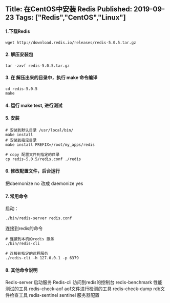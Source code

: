 Title: 在CentOS中安装 Redis
Published: 2019-09-23
Tags: ["Redis","CentOS","Linux"]
---
#### 1.下载Redis
```
wget http://download.redis.io/releases/redis-5.0.5.tar.gz
```

#### 2. 解压安装包
```
tar -zxvf redis-5.0.5.tar.gz
```

#### 3. 在 解压出来的目录中，执行 make 命令编译
```
cd redis-5.0.5
make
```

#### 4. 运行 make test, 进行测试
#### 5. 安装
```
# 安装到默认目录 /usr/local/bin/
make install 
# 安装到指定目录
make install PREFIX=/root/my_apps/redis

# copy 配置文件到指定的目录
cp redis-5.0.5/redis.conf ./redis
```

#### 6. 修改配置文件，后台运行
把daemonize no 改成 daemonize yes

#### 7. 常用命令
启动：
```
./bin/redis-server redis.conf
```
连接到redis的命令
```
# 连接到本机的redis 服务
./bin/redis-cli 

# 连接到指定的远程服务
./redis-cli -h 127.0.0.1 -p 6379
```
#### 8. 其他命令说明
Redis-server 启动服务
Redis-cli 访问到redis的控制台
redis-benchmark 性能测试的工具
redis-check-aof aof文件进行检测的工具
redis-check-dump  rdb文件检查工具
redis-sentinel  sentinel 服务器配置




